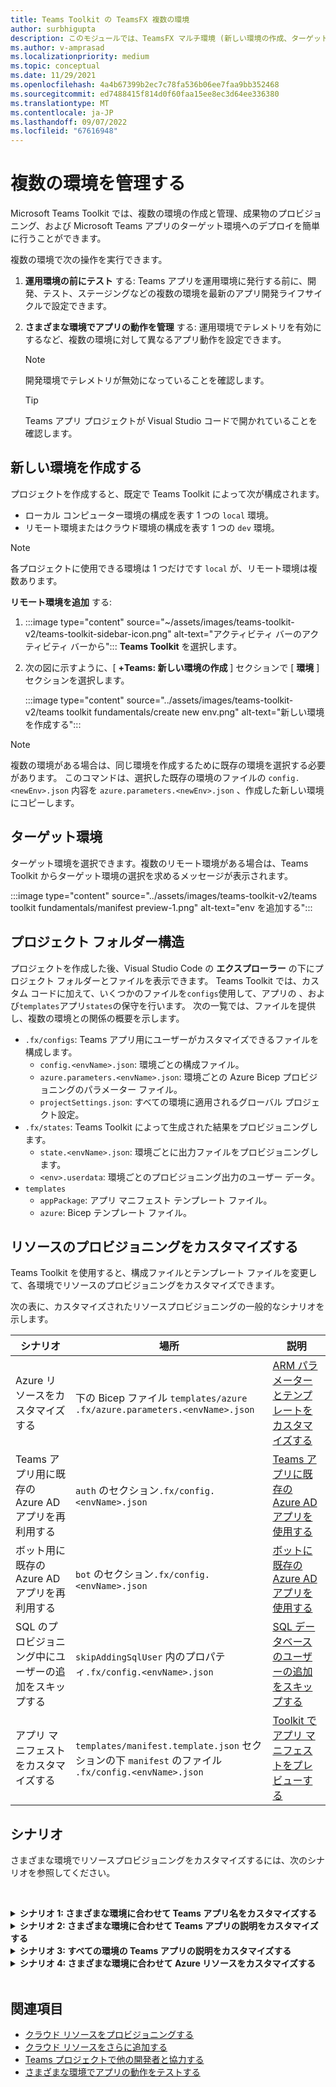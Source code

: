 ```yaml
---
title: Teams Toolkit の TeamsFX 複数の環境
author: surbhigupta
description: このモジュールでは、TeamsFX マルチ環境 (新しい環境の作成、ターゲット環境の選択など) について説明します。
ms.author: v-amprasad
ms.localizationpriority: medium
ms.topic: conceptual
ms.date: 11/29/2021
ms.openlocfilehash: 4a4b67399b2ec7c78fa536b06ee7faa9bb352468
ms.sourcegitcommit: ed7488415f814d0f60faa15ee8ec3d64ee336380
ms.translationtype: MT
ms.contentlocale: ja-JP
ms.lasthandoff: 09/07/2022
ms.locfileid: "67616948"
---
```

# <a name="manage-multiple-environments"></a>複数の環境を管理する

 Microsoft Teams Toolkit では、複数の環境の作成と管理、成果物のプロビジョニング、および Microsoft Teams アプリのターゲット環境へのデプロイを簡単に行うことができます。

 複数の環境で次の操作を実行できます。

1. **運用環境の前にテスト** する: Teams アプリを運用環境に発行する前に、開発、テスト、ステージングなどの複数の環境を最新のアプリ開発ライフサイクルで設定できます。

2. **さまざまな環境でアプリの動作を管理** する: 運用環境でテレメトリを有効にするなど、複数の環境に対して異なるアプリ動作を設定できます。

   > [!NOTE]
   > 開発環境でテレメトリが無効になっていることを確認します。

   > [!TIP]
   > Teams アプリ プロジェクトが Visual Studio コードで開かれていることを確認します。

## <a name="create-new-environment"></a>新しい環境を作成する

プロジェクトを作成すると、既定で Teams Toolkit によって次が構成されます。

* ローカル コンピューター環境の構成を表す 1 つの `local` 環境。
* リモート環境またはクラウド環境の構成を表す 1 つの `dev` 環境。

> [!NOTE]
> 各プロジェクトに使用できる環境は 1 つだけです `local` が、リモート環境は複数あります。

**リモート環境を追加** する:

1. :::image type="content" source="~/assets/images/teams-toolkit-v2/teams-toolkit-sidebar-icon.png" alt-text="アクティビティ バーのアクティビティ バーから"::: **Teams Toolkit** を選択します。
2. 次の図に示すように、[ **+Teams: 新しい環境の作成** ] セクションで [ **環境** ] セクションを選択します。

   :::image type="content" source="../assets/images/teams-toolkit-v2/teams toolkit fundamentals/create new env.png" alt-text="新しい環境を作成する":::

> [!Note]
> 複数の環境がある場合は、同じ環境を作成するために既存の環境を選択する必要があります。 このコマンドは、選択した既存の環境のファイルの `config.<newEnv>.json` 内容を `azure.parameters.<newEnv>.json` 、作成した新しい環境にコピーします。

## <a name="target-environment"></a>ターゲット環境

ターゲット環境を選択できます。複数のリモート環境がある場合は、Teams Toolkit からターゲット環境の選択を求めるメッセージが表示されます。

:::image type="content" source="../assets/images/teams-toolkit-v2/teams toolkit fundamentals/manifest preview-1.png" alt-text="env を追加する":::

## <a name="project-folder-structure"></a>プロジェクト フォルダー構造

プロジェクトを作成した後、Visual Studio Code の **エクスプローラー** の下にプロジェクト フォルダーとファイルを表示できます。 Teams Toolkit では、カスタム コードに加えて、いくつかのファイルを`configs`使用して、アプリの 、および`templates`アプリ`states`の保守を行います。 次の一覧では、ファイルを提供し、複数の環境との関係の概要を示します。

* `.fx/configs`: Teams アプリ用にユーザーがカスタマイズできるファイルを構成します。
  * `config.<envName>.json`: 環境ごとの構成ファイル。
  * `azure.parameters.<envName>.json`: 環境ごとの Azure Bicep プロビジョニングのパラメーター ファイル。
  * `projectSettings.json`: すべての環境に適用されるグローバル プロジェクト設定。
* `.fx/states`: Teams Toolkit によって生成された結果をプロビジョニングします。
  * `state.<envName>.json`: 環境ごとに出力ファイルをプロビジョニングします。
  * `<env>.userdata`: 環境ごとのプロビジョニング出力のユーザー データ。
* `templates`
  * `appPackage`: アプリ マニフェスト テンプレート ファイル。
  * `azure`: Bicep テンプレート ファイル。

## <a name="customize-resource-provision"></a>リソースのプロビジョニングをカスタマイズする

Teams Toolkit を使用すると、構成ファイルとテンプレート ファイルを変更して、各環境でリソースのプロビジョニングをカスタマイズできます。

次の表に、カスタマイズされたリソースプロビジョニングの一般的なシナリオを示します。

| シナリオ | 場所| 説明 |
| --- | --- | --- |
| Azure リソースをカスタマイズする |下の Bicep ファイル `templates/azure` `.fx/azure.parameters.<envName>.json` | [ARM パラメーターとテンプレートをカスタマイズする](provision.md#customize-arm-template-files) |
| Teams アプリ用に既存の Azure AD アプリを再利用する | `auth` のセクション`.fx/config.<envName>.json`|  [Teams アプリに既存の Azure AD アプリを使用する](provision.md#use-an-existing-azure-ad-app-for-your-teams-app) |
| ボット用に既存の Azure AD アプリを再利用する |`bot` のセクション`.fx/config.<envName>.json`| [ボットに既存の Azure AD アプリを使用する](provision.md#use-an-existing-azure-ad-app-for-your-bot) |
| SQL のプロビジョニング中にユーザーの追加をスキップする |`skipAddingSqlUser` 内のプロパティ`.fx/config.<envName>.json`| [SQL データベースのユーザーの追加をスキップする](provision.md#skip-adding-user-for-sql-database) |
| アプリ マニフェストをカスタマイズする |`templates/manifest.template.json` セクションの下 `manifest` のファイル `.fx/config.<envName>.json`| [Toolkit でアプリ マニフェストをプレビューする](TeamsFx-preview-and-customize-app-manifest.md)|

## <a name="scenarios"></a>シナリオ

さまざまな環境でリソースプロビジョニングをカスタマイズするには、次のシナリオを参照してください。
<br>

<br><details>
<summary><b>シナリオ 1: さまざまな環境に合わせて Teams アプリ名をカスタマイズする </b></summary>

Teams アプリ名`myapp(dev)`は、既定の環境と`myapp(staging)`ステージング`staging`環境`dev`に設定できます。

カスタマイズの手順:

1. 構成ファイル `.fx/configs/config.dev.json`を開きます。
2. **short** **`myapp(dev)`** のプロパティを **`manifest`****`appName`** >  >  .

  更新対象 `.fx/configs/config.dev.json` は次のとおりです。

  ```json
  {
      "$schema": "https://aka.ms/teamsfx-env-config-schema",
      "description": "You can customize the TeamsFx config for different environments.   Visit https://aka.ms/teamsfx-env-config to learn more about this.",
      "manifest": {
          "appName": {
              "short": "myapp(dev)"
              ...
          }
      }
      ...
  }
  ```

3. 新しい環境を作成し、存在しない場合は名前を付 `staging` けることができます。
4. 構成ファイル `.fx/configs/config.staging.json`を開きます。
5. 同じプロパティを更新します `myapp(staging)`。
6. これで、プロビジョニング コマンドと`staging`環境を`dev`実行して、リモート環境でアプリ名を更新できます。 Teams Toolkit でプロビジョニング コマンドを実行するには、「 [プロビジョニング](provision.md#provision-using-teams-toolkit)」を参照してください。

</details>

<details>
<summary><b>シナリオ 2: さまざまな環境に合わせて Teams アプリの説明をカスタマイズする</b></summary>

さまざまな環境に対して異なる Teams アプリの説明を設定できます。

* 既定の環境 `dev`の場合、説明は `my app description for dev`.
* ステージング環境 `staging`の場合、説明は `my app description for staging`.

カスタマイズの手順:

1. 構成ファイル `.fx/configs/config.dev.json`を開きます。
2. 値を持つ新しいプロパティを **`manifest`** > **`short`** > **`description`** 追加します。**`my app description for dev`**

  更新対象 `.fx/configs/config.dev.json` は次のとおりです。

  ```json
  {
      "$schema": "https://aka.ms/teamsfx-env-config-schema",
      "description": "You can customize the TeamsFx config for different environments.   Visit https://aka.ms/teamsfx-env-config to learn more about this.",
      "manifest": {
          ...
          "description": {
              "short": "`my app description for dev"
              ...
          }
      }
      ...
  }
  ```

3. 新しい環境を作成し、存在しない場合は名前を付 `staging` けます。
4. 構成ファイル `.fx/configs/config.staging.json`を開きます。
5. 同じプロパティ `my app description for staging`を .
6. Teams アプリ マニフェスト テンプレート `templates/appPackage/manifest.template.json`を開きます。
7. mustache 構文を使用してファイルを構成するで定義されている **変数** を使用するようにプロパティ **`short`****`description`** > を更新します。**`{{config.manifest.description.short}}`**
  
  更新対象 `manifest.template.json` は次のとおりです。

  ```json
  {
    "$schema": "https://developer.microsoft.com/en-us/json-schemas/teams/v1.11/MicrosoftTeams.schema.json",
    "manifestVersion": "1.11",
    "version": "1.0.0",
    ...
    "description": {
      "short": "{{config.manifest.description.short}}", 
      ...
    },
    ...
  }
  ```

8. これで、プロビジョニング コマンドと`staging`環境を`dev`実行して、リモート環境でアプリ名を更新できるようになりました。

</details>

<details>
<summary><b>シナリオ 3: すべての環境の Teams アプリの説明をカスタマイズする</b></summary>

Teams アプリの説明は、すべての環境に対して `my app description` 設定できます。

Teams アプリ マニフェスト テンプレートはすべての環境で共有されるため、ターゲットの説明の値を更新できます。

1. Teams アプリ マニフェスト テンプレート `templates/appPackage/manifest.template.json`を開きます。
2. ハードコーディングされた文字列を使用してプロパティ **`description`** > **`short`** を更新します。**`my app description`**
  
  更新対象 `manifest.template.json` は次のとおりです。

  ```json
  {
    "$schema": "https://developer.microsoft.com/en-us/json-schemas/teams/v1.11/MicrosoftTeams.schema.json",
    "manifestVersion": "1.11",
    "version": "1.0.0",
    ...
    "description": {
      "short": "my app description",
      ...
    },
    ...
  }

  ```

3. **すべての** 環境に対してプロビジョニング コマンドを実行して、リモート環境でアプリ名を更新できるようになりました。

</details>

<details>
<br><summary><b>シナリオ 4: さまざまな環境に合わせて Azure リソースをカスタマイズする</b></summary>

環境ごとに Azure リソースをカスタマイズできます。たとえば、fx/configs/azure.parameters に対応する環境を編集できます。Azure 関数名を指定する {env}.json ファイル。

Bicep テンプレートとパラメーター ファイルの詳細については、 [クラウド リソースのプロビジョニング](provision.md)に関するページを参照してください。
</details>
</br>

## <a name="see-also"></a>関連項目

* [クラウド リソースをプロビジョニングする](provision.md)
* [クラウド リソースをさらに追加する](add-resource.md)
* [Teams プロジェクトで他の開発者と協力する](TeamsFx-collaboration.md)
* [さまざまな環境でアプリの動作をテストする](test-app-behavior.md)
